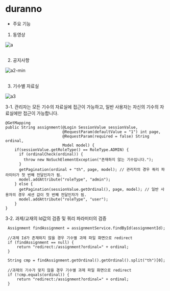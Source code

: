 # duranno

+ 주요 기능

1. 동영상

![a](https://user-images.githubusercontent.com/103418153/227925596-b1e79446-897b-4910-aefa-6a1aa8dc711b.gif)

##

2. 공지사항

![a2-min](https://user-images.githubusercontent.com/103418153/227926466-e2401caa-c2e7-4d74-bdcd-4e3c6728d944.gif)

##

3. 기수별 자료실

![a3](https://user-images.githubusercontent.com/103418153/227928426-300d2bb2-1457-4a74-941c-69f7e0e4b88b.gif)
 
  3-1. 관리자는 모든 기수의 자료실에 접근이 가능하고, 일반 사용자는 자신의 기수의 자료실에만 접근이 가능합니다.
``` 
@GetMapping
public String assignment(@Login SessionValue sessionValue,
                         @RequestParam(defaultValue = "1") int page,
                         @RequestParam(required = false) String ordinal,
                         Model model) {
    if(sessionValue.getRoleType() == RoleType.ADMIN) {
      if (ordinalCheck(ordinal)) {
        throw new NoSuchElementException("존재하지 않는 기수입니다.");
      }
      getPagination(ordinal + "th", page, model); // 관리자의 경우 쿼리 파라미터가 첫 번째 전달인자가 됨.
      model.addAttribute("roleType", "admin");
    } else {
      getPagination(sessionValue.getOrdinal(), page, model); // 일반 사용자의 경우 세션 값이 첫 번째 전달인자가 됨.
      model.addAttribute("roleType", "user");
    }
}
```
  3-2. 과제/교재의 Id값의 검증 및 쿼리 파라미터의 검증 
```
 Assignment findAssignment = assignmentService.findById(assignmentId);

 //과제 Id가 존재하지 않을 경우 기수별 과제 파일 화면으로 redirect
 if (findAssignment == null) {
     return "redirect:/assignment?ordinal=" + ordinal;
 }

 String cmp = findAssignment.getOrdinal().getOrdinal().split("th")[0];

 //과제의 기수가 맞지 않을 경우 기수별 과제 파일 화면으로 redirect
 if (!cmp.equals(ordinal)) {
     return "redirect:/assignment?ordinal=" + ordinal;
 }
```


